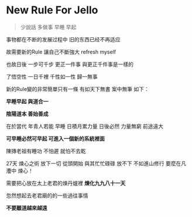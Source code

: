 # New Rule For Jello #
>少說話 多做事 早睡 早起

事物都在不断的发展过程中 旧的东西已经不再适应

故需要新的Rule 讓自己不斷強大 refresh myself 

也故日後 一步可千步 更正一件事 與更正千件事是一樣的

了悟空性 一日千裡 千性如一性 歸一無事

新的Rule變的非常簡單只有一條 有如天下無書 案中無筆 如下：



**早睡早起 與道合一**

**陰陽道本 善始善成**


在於當代 年青人若能 早睡 日積月累力量 日後必然 力量無窮 前途遠大

**可早睡必然可早起 可進入一個新的系統裡面**

陳摶老祖有睡功 不怕遲 就怕不去乾

27天 煉心之術 放下一切 從頭開始 與其忙忙碌碌 放不下 不如進山修行 要麼在凡灋中 煉心！

需要把心放在太上老君的煉丹爐裡 **煉化九九八十一天**

忽然想起去老君廟的的一些過往事情

**不要離道越來越遠**
